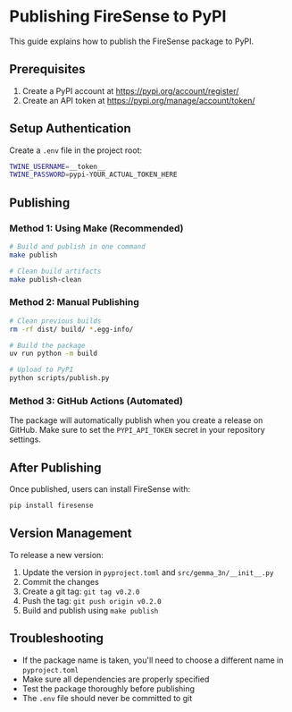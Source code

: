 # Publishing FireSense to PyPI

This guide explains how to publish the FireSense package to PyPI.

## Prerequisites

1. Create a PyPI account at https://pypi.org/account/register/
2. Create an API token at https://pypi.org/manage/account/token/

## Setup Authentication

Create a `.env` file in the project root:

```bash
TWINE_USERNAME=__token__
TWINE_PASSWORD=pypi-YOUR_ACTUAL_TOKEN_HERE
```

## Publishing

### Method 1: Using Make (Recommended)

```bash
# Build and publish in one command
make publish

# Clean build artifacts
make publish-clean
```

### Method 2: Manual Publishing

```bash
# Clean previous builds
rm -rf dist/ build/ *.egg-info/

# Build the package
uv run python -m build

# Upload to PyPI
python scripts/publish.py
```

### Method 3: GitHub Actions (Automated)

The package will automatically publish when you create a release on GitHub.
Make sure to set the `PYPI_API_TOKEN` secret in your repository settings.

## After Publishing

Once published, users can install FireSense with:

```bash
pip install firesense
```

## Version Management

To release a new version:

1. Update the version in `pyproject.toml` and `src/gemma_3n/__init__.py`
2. Commit the changes
3. Create a git tag: `git tag v0.2.0`
4. Push the tag: `git push origin v0.2.0`
5. Build and publish using `make publish`

## Troubleshooting

- If the package name is taken, you'll need to choose a different name in `pyproject.toml`
- Make sure all dependencies are properly specified
- Test the package thoroughly before publishing
- The `.env` file should never be committed to git